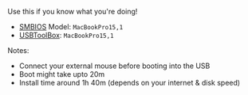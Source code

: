 Use this if you know what you're doing!
- [SMBIOS](https://github.com/corpnewt/GenSMBIOS) Model: `MacBookPro15,1`
- [USBToolBox](https://github.com/USBToolBox/tool): `MacBookPro15,1`

Notes:
- Connect your external mouse before booting into the USB
- Boot might take upto 20m
- Install time around 1h 40m (depends on your internet & disk speed)
